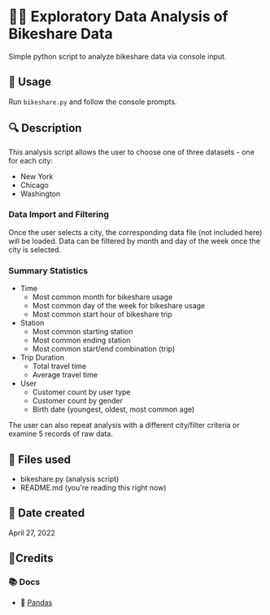 

# 👨‍💻 Exploratory Data Analysis of Bikeshare Data
Simple python script to analyze bikeshare data via console input.

## 🔧 Usage
Run `bikeshare.py` and follow the console prompts.

## 🔍 Description
This analysis script allows the user to choose one of three datasets - one for each city:
- New York
- Chicago
- Washington

### Data Import and Filtering
Once the user selects a city, the corresponding data file (not included here) will be loaded. 
Data can be filtered by month and day of the week once the city is selected.<br>

### Summary Statistics
- Time
  - Most common month for bikeshare usage
  - Most common day of the week for bikeshare usage
  - Most common start hour of bikeshare trip
- Station
  - Most common starting station
  - Most common ending station
  - Most common start/end combination (trip)
- Trip Duration
  - Total travel time
  - Average travel time
- User
  - Customer count by user type
  - Customer count by gender
  - Birth date (youngest, oldest, most common age)

The user can also repeat analysis with a different city/filter criteria or examine 5 records of raw data.

## 📁 Files used
- bikeshare.py (analysis script)
- README.md (you're reading this right now)
## 📅 Date created
April 27, 2022

##  🧾Credits
### 📚 Docs
- 🐼 [Pandas](ttps://pandas.pydata.org/docs/reference/index.html#api)

